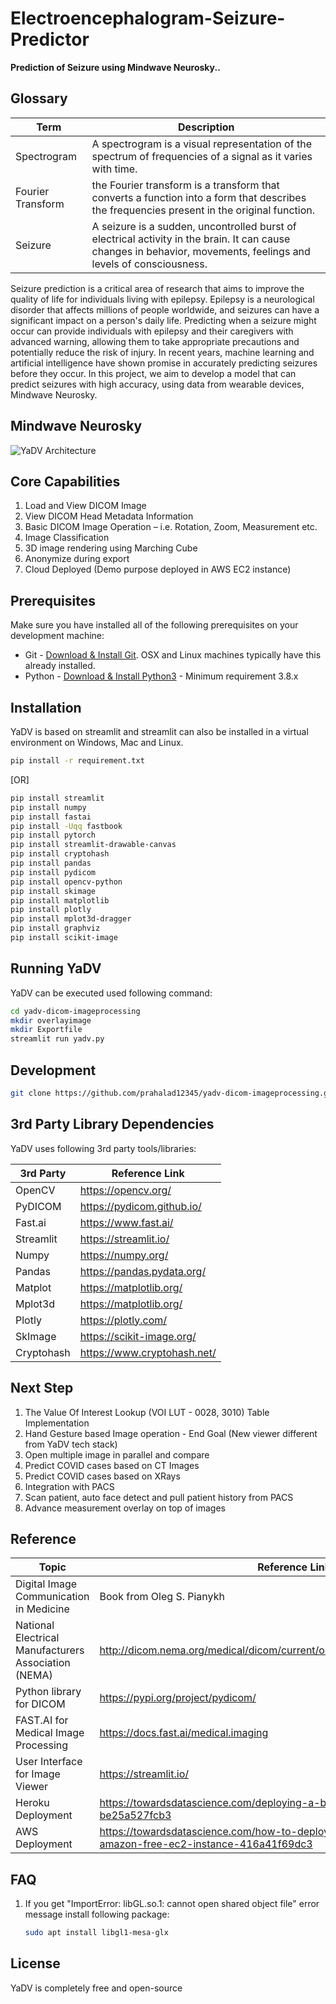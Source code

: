 # Electroencephalogram-Seizure-Predictor

**Prediction of Seizure using Mindwave Neurosky..**

## Glossary
| Term      | Description |
| ----------- | ----------- |
| Spectrogram     | A spectrogram is a visual representation of the spectrum of frequencies of a signal as it varies with time.  |
| Fourier Transform     | the Fourier transform is a transform that converts a function into a form that describes the frequencies present in the original function.  |
| Seizure | A seizure is a sudden, uncontrolled burst of electrical activity in the brain. It can cause changes in behavior, movements, feelings and levels of consciousness.|

Seizure prediction is a critical area of research that aims to improve the quality of life for individuals living with epilepsy. Epilepsy is a neurological disorder that affects millions of people worldwide, and seizures can have a significant impact on a person's daily life. Predicting when a seizure might occur can provide individuals with epilepsy and their caregivers with advanced warning, allowing them to take appropriate precautions and potentially reduce the risk of injury. In recent years, machine learning and artificial intelligence have shown promise in accurately predicting seizures before they occur. In this project, we aim to develop a model that can predict seizures with high accuracy, using data from wearable devices, Mindwave Neurosky.



## Mindwave Neurosky
![YaDV Architecture](https://www.researchgate.net/profile/Kishore-Kashyap/publication/335799153/figure/fig1/AS:802856919654400@1568427414660/Neurosky-MindWave-Mobile-EEG-Headset-It-resides-five-main-parts-namely-Rubber-sensor.jpg)


## Core Capabilities
1. Load and View DICOM Image
2. View DICOM Head Metadata Information
3. Basic DICOM Image Operation – i.e. Rotation, Zoom, Measurement etc.
4. Image Classification
5. 3D image rendering using Marching Cube
6. Anonymize during export
7. Cloud Deployed (Demo purpose deployed in AWS EC2 instance)

## Prerequisites
Make sure you have installed all of the following prerequisites on your development machine:

* Git - [Download & Install Git](https://git-scm.com/downloads). OSX and Linux machines typically have this already installed.
* Python - [Download & Install Python3](https://www.geeksforgeeks.org/download-and-install-python-3-latest-version/) - Minimum requirement 3.8.x


## Installation
YaDV is based on streamlit and streamlit can also be installed in a virtual environment on Windows, Mac and Linux. 

```bash
pip install -r requirement.txt
```

[OR]


```bash
pip install streamlit
pip install numpy
pip install fastai
pip install -Uqq fastbook
pip install pytorch
pip install streamlit-drawable-canvas
pip install cryptohash
pip install pandas
pip install pydicom
pip install opencv-python
pip install skimage
pip install matplotlib
pip install plotly
pip install mplot3d-dragger
pip install graphviz
pip install scikit-image
```

## Running YaDV
YaDV can be executed used following command:

```bash
cd yadv-dicom-imageprocessing
mkdir overlayimage
mkdir Exportfile
streamlit run yadv.py
```

## Development

```bash
git clone https://github.com/prahalad12345/yadv-dicom-imageprocessing.git
```

## 3rd Party Library Dependencies 
YaDV uses following 3rd party tools/libraries:

| 3rd Party      | Reference Link |
| ----------- | ----------- |
| OpenCV | https://opencv.org/|
| PyDICOM | https://pydicom.github.io/ |
| Fast.ai | https://www.fast.ai/ |
| Streamlit | https://streamlit.io/ |
| Numpy | https://numpy.org/ |
| Pandas | https://pandas.pydata.org/ |
| Matplot | https://matplotlib.org/ |
| Mplot3d | https://matplotlib.org/ |
| Plotly | https://plotly.com/ |
| SkImage | https://scikit-image.org/ |
| Cryptohash | https://www.cryptohash.net/ |

## Next Step
1. The Value Of Interest Lookup (VOI LUT - 0028, 3010) Table Implementation
2. Hand Gesture based Image operation - End Goal (New viewer different from YaDV tech stack)
3. Open multiple image in parallel and compare
4. Predict COVID cases based on CT Images
5. Predict COVID cases based on XRays
6. Integration with PACS
7. Scan patient, auto face detect and pull patient history from PACS
8. Advance measurement overlay on top of images

## Reference

| Topic      | Reference Link |
| ----------- | ----------- |
| Digital Image Communication in Medicine | Book from Oleg S. Pianykh |
| National Electrical Manufacturers Association (NEMA) | http://dicom.nema.org/medical/dicom/current/output/chtml/part10/chapter_7.html |
| Python library for DICOM | https://pypi.org/project/pydicom/  |
| FAST.AI for Medical Image Processing | https://docs.fast.ai/medical.imaging |
| User Interface for Image Viewer | https://streamlit.io/ |
| Heroku Deployment | https://towardsdatascience.com/deploying-a-basic-streamlit-app-to-heroku-be25a527fcb3 |
| AWS Deployment | https://towardsdatascience.com/how-to-deploy-a-streamlit-app-using-an-amazon-free-ec2-instance-416a41f69dc3|

## FAQ
1.  If you get "ImportError: libGL.so.1: cannot open shared object file" error message install following package:
    ```bash
    sudo apt install libgl1-mesa-glx
    ```

## License

YaDV is completely free and open-source 
